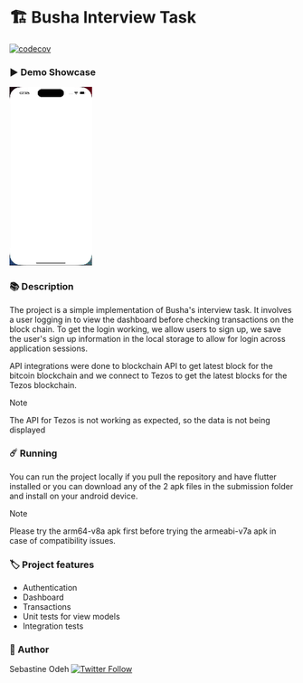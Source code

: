 # 🏗️ Busha Interview Task

[![codecov](https://codecov.io/gh/CoderNamedHendrick/busha_task/branch/master/graph/badge.svg?token=6rzcp4thSu)](https://codecov.io/gh/CoderNamedHendrick/busha_task)

### ▶️ Demo Showcase

<img src="submission/demo.gif" alt="Demo Showcase"/>

### 📚 Description

The project is a simple implementation of Busha's interview task. It involves a user logging in to
view the dashboard before checking transactions on the block chain. To get the login working, we
allow users to sign up, we save the user's sign up information in the local storage to allow for
login across application sessions.

API integrations were done to blockchain API to get latest block for the bitcoin blockchain and we
connect to Tezos to get the latest blocks for the Tezos blockchain.

> [!NOTE]
> The API for Tezos is not working as expected, so the data is not being displayed

### ☄️ Running

You can run the project locally if you pull the repository and have flutter installed or you can
download any of the 2 apk files in the submission folder and install on your android device.

> [!NOTE]
> Please try the arm64-v8a apk first before trying the armeabi-v7a apk in case of compatibility
> issues.

### 🏷️ Project features

- Authentication
- Dashboard
- Transactions
- Unit tests for view models
- Integration tests

### 🥸 Author

Sebastine
Odeh [![Twitter Follow](https://img.shields.io/twitter/follow/H3ndrick_.svg?style=social)](https://twitter.com/H3ndrick_)